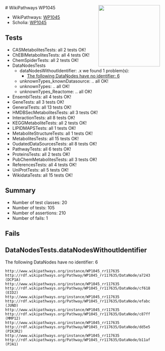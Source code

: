 <img style="float: right; width: 200px" src="https://upload.wikimedia.org/wikipedia/commons/thumb/8/83/Wplogo_with_text_500.png/640px-Wplogo_with_text_500.png" />
# WikiPathways WP1045

* WikiPathways: [WP1045](https://new.wikipathways.org/pathways/WP1045)
* Scholia: [WP1045](https://scholia.toolforge.org/wikipathways/WP1045)
## Tests
* CASMetabolitesTests: all 2 tests OK!
* ChEBIMetabolitesTests: all 4 tests OK!
* ChemSpiderTests: all 2 tests OK!
* DataNodesTests
    * dataNodesWithoutIdentifier: .x we found 1 problem(s):
        * [The following DataNodes have no identifier: 6](#d2d32fa5)
    * unknownTypes_knownDatasource: .. all OK!
    * unknownTypes: .. all OK!
    * unknownTypes_Reactome: .. all OK!
* EnsemblTests: all 4 tests OK!
* GeneTests: all 3 tests OK!
* GeneralTests: all 13 tests OK!
* HMDBSecMetabolitesTests: all 3 tests OK!
* InteractionTests: all 8 tests OK!
* KEGGMetaboliteTests: all 2 tests OK!
* LIPIDMAPSTests: all 1 tests OK!
* MetaboliteStructureTests: all 1 tests OK!
* MetabolitesTests: all 15 tests OK!
* OudatedDataSourcesTests: all 8 tests OK!
* PathwayTests: all 6 tests OK!
* ProteinsTests: all 2 tests OK!
* PubChemMetabolitesTests: all 3 tests OK!
* ReferencesTests: all 4 tests OK!
* UniProtTests: all 5 tests OK!
* WikidataTests: all 15 tests OK!


## Summary

* Number of test classes: 20
* Number of tests: 105
* Number of assertions: 210
* Number of fails: 1

## Fails

<a name="d2d32fa5" />

## DataNodesTests.dataNodesWithoutIdentifier

The following DataNodes have no identifier: 6
```
http://www.wikipathways.org/instance/WP1045_rr117635 http://rdf.wikipathways.org/Pathway/WP1045_rr117635/DataNode/a7243 (DCP1A)
http://www.wikipathways.org/instance/WP1045_rr117635 http://rdf.wikipathways.org/Pathway/WP1045_rr117635/DataNode/cf618 (EID2)
http://www.wikipathways.org/instance/WP1045_rr117635 http://rdf.wikipathways.org/Pathway/WP1045_rr117635/DataNode/efabc (JUND)
http://www.wikipathways.org/instance/WP1045_rr117635 http://rdf.wikipathways.org/Pathway/WP1045_rr117635/DataNode/c87ff (MMP12)
http://www.wikipathways.org/instance/WP1045_rr117635 http://rdf.wikipathways.org/Pathway/WP1045_rr117635/DataNode/dd5e5 (PIK3R2)
http://www.wikipathways.org/instance/WP1045_rr117635 http://rdf.wikipathways.org/Pathway/WP1045_rr117635/DataNode/b11af (PJA1)
```

